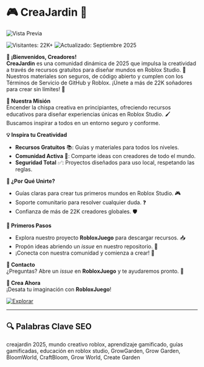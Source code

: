 # 🎮 CreaJardin 🌈  

![Vista Previa](https://i.imgur.com/ZqvaHcL.jpeg) 

![Visitantes: 22K+](https://img.shields.io/badge/Visitantes-22K+-ff9f43) ![Actualizado: Septiembre 2025](https://img.shields.io/badge/Actualizado-Septiembre_2025-3498db)  

**🌟 ¡Bienvenidos, Creadores!**  
**CreaJardin** es una comunidad dinámica de 2025 que impulsa la creatividad a través de recursos gratuitos para diseñar mundos en Roblox Studio. 🎲 Nuestros materiales son seguros, de código abierto y cumplen con los Términos de Servicio de GitHub y Roblox. ¡Únete a más de 22K soñadores para crear sin límites! 🚀  

**🎯 Nuestra Misión**  
Encender la chispa creativa en principiantes, ofreciendo recursos educativos para diseñar experiencias únicas en Roblox Studio. 🖌️ Buscamos inspirar a todos en un entorno seguro y conforme.  

**💡 Inspira tu Creatividad**  
- **Recursos Gratuitos** 📚: Guías y materiales para todos los niveles.  
- **Comunidad Activa** 🤝: Comparte ideas con creadores de todo el mundo.  
- **Seguridad Total** ✅: Proyectos diseñados para uso local, respetando las reglas.  

**🌈 ¿Por Qué Unirte?**  
- Guías claras para crear tus primeros mundos en Roblox Studio. 🎮  
- Soporte comunitario para resolver cualquier duda. ❓  
- Confianza de más de 22K creadores globales. 🛡️  

**🚀 Primeros Pasos**  
- Explora nuestro proyecto **RobloxJuego** para descargar recursos. 📥  
- Propón ideas abriendo un *issue* en nuestro repositorio. 💬  
- ¡Conecta con nuestra comunidad y comienza a crear! 🎉  

**📩 Contacto**  
¿Preguntas? Abre un *issue* en **RobloxJuego** y te ayudaremos pronto. 🌟  

**🎉 Crea Ahora**  
¡Desata tu imaginación con **RobloxJuego**!  

[![Explorar](https://img.shields.io/badge/Explorar-AHORA-blueviolet)](https://github.com/CreaJardin/RobloxJuego)  

---

## 🔍 Palabras Clave SEO  

creajardin 2025, mundo creativo roblox, aprendizaje gamificado, guías gamificadas, educación en roblox studio, GrowGarden, Grow Garden, BloomWorld, CraftBloom, Grow World, Create Garden
